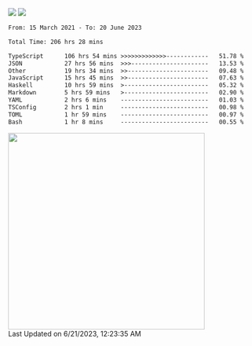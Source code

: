 <div>
  <img src="https://github-readme-stats.vercel.app/api?username=naporin0624&count_private=true&show_icons=true" />
  <img src="https://github-readme-stats.vercel.app/api/top-langs/?username=naporin0624&layout=compact&hide=css" />
  <!--START_SECTION:waka-->

```txt
From: 15 March 2021 - To: 20 June 2023

Total Time: 206 hrs 28 mins

TypeScript      106 hrs 54 mins >>>>>>>>>>>>>------------   51.78 %
JSON            27 hrs 56 mins  >>>----------------------   13.53 %
Other           19 hrs 34 mins  >>-----------------------   09.48 %
JavaScript      15 hrs 45 mins  >>-----------------------   07.63 %
Haskell         10 hrs 59 mins  >------------------------   05.32 %
Markdown        5 hrs 59 mins   >------------------------   02.90 %
YAML            2 hrs 6 mins    -------------------------   01.03 %
TSConfig        2 hrs 1 min     -------------------------   00.98 %
TOML            1 hr 59 mins    -------------------------   00.97 %
Bash            1 hr 8 mins     -------------------------   00.55 %
```

<!--END_SECTION:waka-->
  
  <!--START_SECTION:lapras-card-->
<a href="https://lapras.com/public/CDQE7TF" target="_blank" rel="noopener noreferrer"><img src="https://lapras-card-generator.vercel.app/api/svg?e=3.68&b=3.48&i=3.51&b1=%23232323&b2=%236d6d6d&i1=%23212121&i2=%23818181&l=ja" width="400" ></a>  
Last Updated on 6/21/2023, 12:23:35 AM
<!--END_SECTION:lapras-card-->
</div>
